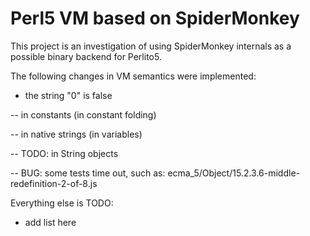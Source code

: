# Perl5 VM based on SpiderMonkey

This project is an investigation of using SpiderMonkey internals
as a possible binary backend for Perlito5.

The following changes in VM semantics were implemented:

- the string "0" is false

-- in constants (in constant folding)

-- in native strings (in variables)

-- TODO: in String objects

-- BUG: some tests time out, such as: ecma_5/Object/15.2.3.6-middle-redefinition-2-of-8.js

Everything else is TODO:

- add list here

